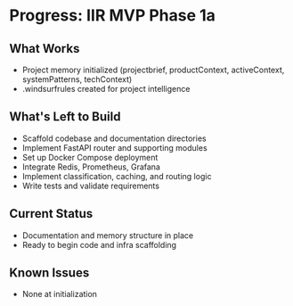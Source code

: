 # Progress: IIR MVP Phase 1a

## What Works
- Project memory initialized (projectbrief, productContext, activeContext, systemPatterns, techContext)
- .windsurfrules created for project intelligence

## What's Left to Build
- Scaffold codebase and documentation directories
- Implement FastAPI router and supporting modules
- Set up Docker Compose deployment
- Integrate Redis, Prometheus, Grafana
- Implement classification, caching, and routing logic
- Write tests and validate requirements

## Current Status
- Documentation and memory structure in place
- Ready to begin code and infra scaffolding

## Known Issues
- None at initialization
